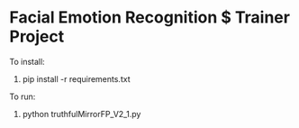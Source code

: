 # Facial Emotion Recognition $ Trainer Project

To install:
1. pip install -r requirements.txt

To run:
1. python truthfulMirrorFP_V2_1.py